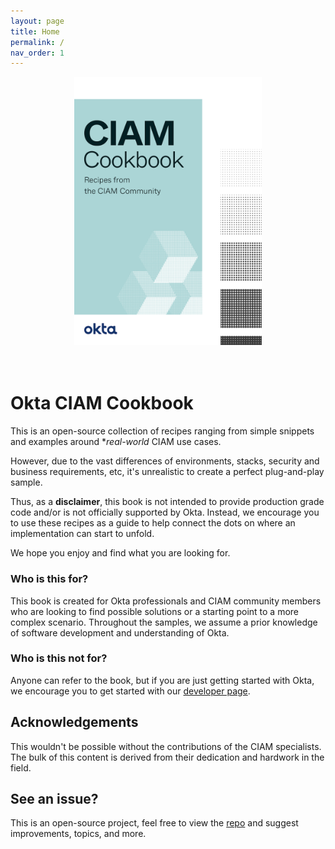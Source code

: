 ```yaml
---
layout: page
title: Home
permalink: /
nav_order: 1
---
```


<div align="center">
    <img src="/assets/images/cookbook-cover.png" width="300px">
</div>
<br>
<br>

# Okta CIAM Cookbook

This is an open-source collection of recipes ranging from simple snippets and examples around **real-world* CIAM use cases.

However, due to the vast differences of environments, stacks, security and business requirements, etc, it's unrealistic to create a perfect plug-and-play sample.

Thus, as a **disclaimer**, this book is not intended to provide production grade code and/or is not officially supported by Okta. Instead, we encourage you to use these recipes as a guide to help connect the dots on where an implementation can start to unfold.

We hope you enjoy and find what you are looking for.

### Who is this for?

This book is created for Okta professionals and CIAM community members who are looking to find possible solutions or a starting point to a more complex scenario. Throughout the samples, we assume a prior knowledge of software development and understanding of Okta.

### Who is this not for?

Anyone can refer to the book, but if you are just getting started with Okta, we encourage you to get started with our [developer page](https://developer.okta.com).

## Acknowledgements
This wouldn't be possible without the contributions of the CIAM specialists. The bulk of this content is derived from their dedication and hardwork in the field.

## See an issue?
This is an open-source project, feel free to view the [repo](https://github.com/OktaCIAM/cookbook) and suggest improvements, topics, and more.